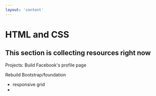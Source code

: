 ```yaml
---
layout: 'content'
---
```

# HTML and CSS

## This section is collecting resources right now

Projects: 
Build Facebook's profile page

Rebuild Bootstrap/foundation
* responsive grid
* 
